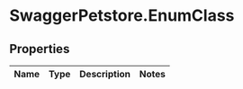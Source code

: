 # SwaggerPetstore.EnumClass

## Properties
Name | Type | Description | Notes
------------ | ------------- | ------------- | -------------


